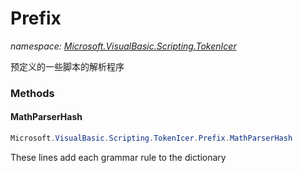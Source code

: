 ﻿# Prefix
_namespace: <a href="#" onClick="load('/docs/Microsoft.VisualBasic.Scripting.TokenIcer/index.md')">Microsoft.VisualBasic.Scripting.TokenIcer</a>_

预定义的一些脚本的解析程序



### Methods

#### MathParserHash
```csharp
Microsoft.VisualBasic.Scripting.TokenIcer.Prefix.MathParserHash
```
These lines add each grammar rule to the dictionary


